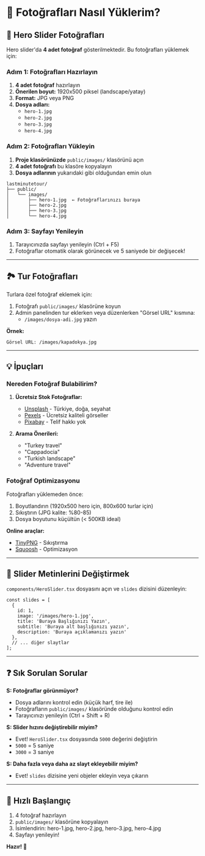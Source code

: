# 📸 Fotoğrafları Nasıl Yüklerim?

## 🎯 Hero Slider Fotoğrafları

Hero slider'da **4 adet fotoğraf** gösterilmektedir. Bu fotoğrafları yüklemek için:

### Adım 1: Fotoğrafları Hazırlayın

1. **4 adet fotoğraf** hazırlayın
2. **Önerilen boyut:** 1920x500 piksel (landscape/yatay)
3. **Format:** JPG veya PNG
4. **Dosya adları:**
   - `hero-1.jpg`
   - `hero-2.jpg`
   - `hero-3.jpg`
   - `hero-4.jpg`

### Adım 2: Fotoğrafları Yükleyin

1. **Proje klasörünüzde** `public/images/` klasörünü açın
2. **4 adet fotoğrafı** bu klasöre kopyalayın
3. **Dosya adlarının** yukarıdaki gibi olduğundan emin olun

```
lastminutetour/
├── public/
│   └── images/
│       ├── hero-1.jpg  ← Fotoğraflarınızı buraya
│       ├── hero-2.jpg
│       ├── hero-3.jpg
│       └── hero-4.jpg
```

### Adım 3: Sayfayı Yenileyin

1. Tarayıcınızda sayfayı yenileyin (Ctrl + F5)
2. Fotoğraflar otomatik olarak görünecek ve 5 saniyede bir değişecek!

---

## 🏞️ Tur Fotoğrafları

Turlara özel fotoğraf eklemek için:

1. Fotoğrafı `public/images/` klasörüne koyun
2. Admin panelinden tur eklerken veya düzenlerken "Görsel URL" kısmına:
   - `/images/dosya-adi.jpg` yazın

**Örnek:**
```
Görsel URL: /images/kapadokya.jpg
```

---

## 💡 İpuçları

### Nereden Fotoğraf Bulabilirim?

1. **Ücretsiz Stok Fotoğraflar:**
   - [Unsplash](https://unsplash.com) - Türkiye, doğa, seyahat
   - [Pexels](https://pexels.com) - Ücretsiz kaliteli görseller
   - [Pixabay](https://pixabay.com) - Telif hakkı yok

2. **Arama Önerileri:**
   - "Turkey travel"
   - "Cappadocia"
   - "Turkish landscape"
   - "Adventure travel"

### Fotoğraf Optimizasyonu

Fotoğrafları yüklemeden önce:
1. Boyutlandırın (1920x500 hero için, 800x600 turlar için)
2. Sıkıştırın (JPG kalite: %80-85)
3. Dosya boyutunu küçültün (< 500KB ideal)

**Online araçlar:**
- [TinyPNG](https://tinypng.com) - Sıkıştırma
- [Squoosh](https://squoosh.app) - Optimizasyon

---

## 🎨 Slider Metinlerini Değiştirmek

`components/HeroSlider.tsx` dosyasını açın ve `slides` dizisini düzenleyin:

```tsx
const slides = [
  {
    id: 1,
    image: '/images/hero-1.jpg',
    title: 'Buraya Başlığınızı Yazın',
    subtitle: 'Buraya alt başlığınızı yazın',
    description: 'Buraya açıklamanızı yazın'
  },
  // ... diğer slaytlar
];
```

---

## ❓ Sık Sorulan Sorular

**S: Fotoğraflar görünmüyor?**
- Dosya adlarını kontrol edin (küçük harf, tire ile)
- Fotoğrafların `public/images/` klasöründe olduğunu kontrol edin
- Tarayıcınızı yenileyin (Ctrl + Shift + R)

**S: Slider hızını değiştirebilir miyim?**
- Evet! `HeroSlider.tsx` dosyasında `5000` değerini değiştirin
- `5000` = 5 saniye
- `3000` = 3 saniye

**S: Daha fazla veya daha az slayt ekleyebilir miyim?**
- Evet! `slides` dizisine yeni objeler ekleyin veya çıkarın

---

## 🚀 Hızlı Başlangıç

1. 4 fotoğraf hazırlayın
2. `public/images/` klasörüne kopyalayın
3. İsimlendirin: hero-1.jpg, hero-2.jpg, hero-3.jpg, hero-4.jpg
4. Sayfayı yenileyin!

**Hazır! 🎉**




